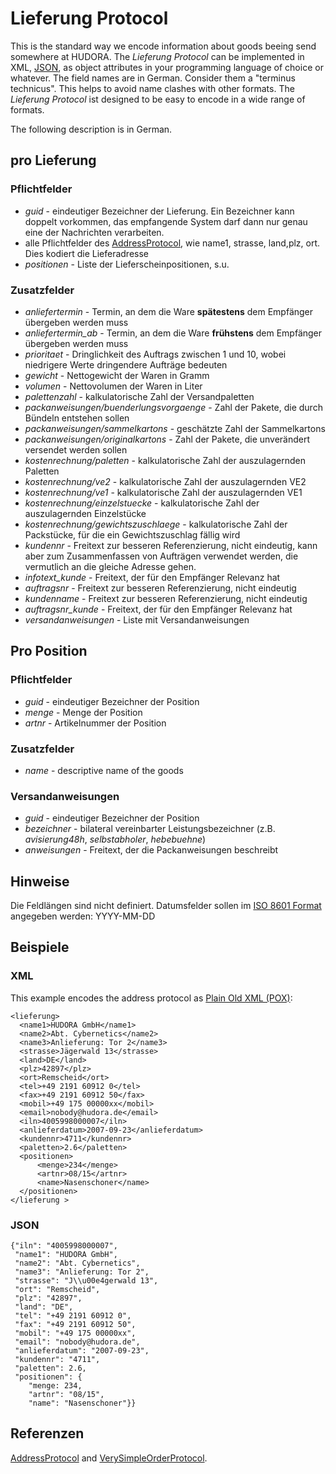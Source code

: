 # Lieferung Protocol

This is the standard way we encode information about goods beeing send somewhere at HUDORA. The *Lieferung
Protocol* can be implemented in XML, [JSON](http://www.json.org/), as object attributes in your programming
language of choice or whatever. The field names are in German. Consider them a "terminus technicus". This
helps to avoid name clashes with other formats.
The *Lieferung Protocol* ist designed to be easy to encode in a wide range of formats.

The following description is in German.


## pro Lieferung 

### Pflichtfelder

 * *guid* - eindeutiger Bezeichner der Lieferung. Ein Bezeichner kann doppelt vorkommen, das empfangende System darf dann nur genau eine der Nachrichten verarbeiten.
 * alle Pflichtfelder des [AddressProtocol](http://github.com/hudora/huTools/blob/master/doc/standards/address_protocol.markdown), wie name1, strasse, land,plz, ort.
   Dies kodiert die Lieferadresse
 * *positionen* - Liste der Lieferscheinpositionen, s.u.

### Zusatzfelder

 * *anliefertermin* - Termin, an dem die Ware **spätestens** dem Empfänger übergeben werden muss
 * *anliefertermin_ab* - Termin, an dem die Ware **frühstens** dem Empfänger übergeben werden muss
 * *prioritaet* - Dringlichkeit des Auftrags zwischen 1 und 10, wobei niedrigere Werte dringendere Aufträge bedeuten
 * *gewicht* - Nettogewicht der Waren in Gramm
 * *volumen* - Nettovolumen der Waren in Liter
 * *palettenzahl* - kalkulatorische Zahl der Versandpaletten
 * *packanweisungen/buenderlungsvorgaenge* - Zahl der Pakete, die durch Bündeln entstehen sollen
 * *packanweisungen/sammelkartons* - geschätzte Zahl der Sammelkartons
 * *packanweisungen/originalkartons* - Zahl der Pakete, die unverändert versendet werden sollen
 * *kostenrechnung/paletten* - kalkulatorische Zahl der auszulagernden Paletten
 * *kostenrechnung/ve2* - kalkulatorische Zahl der auszulagernden VE2
 * *kostenrechnung/ve1* - kalkulatorische Zahl der auszulagernden VE1
 * *kostenrechnung/einzelstuecke* - kalkulatorische Zahl der auszulagernden Einzelstücke
 * *kostenrechnung/gewichtszuschlaege* - kalkulatorische Zahl der Packstücke, für die ein Gewichtszuschlag fällig wird
 * *kundennr* - Freitext zur besseren Referenzierung, nicht eindeutig, kann aber zum Zusammenfassen von Aufträgen verwendet werden, die vermutlich an die gleiche Adresse gehen.
 * *infotext_kunde* - Freitext, der für den Empfänger Relevanz hat
 * *auftragsnr* - Freitext zur besseren Referenzierung, nicht eindeutig
 * *kundenname* - Freitext zur besseren Referenzierung, nicht eindeutig
 * *auftragsnr_kunde*  - Freitext, der für den Empfänger Relevanz hat
 * *versandanweisungen* - Liste mit Versandanweisungen

## Pro Position

### Pflichtfelder

 * *guid* - eindeutiger Bezeichner der Position
 * *menge* - Menge der Position
 * *artnr* - Artikelnummer der Position

### Zusatzfelder

 * *name* - descriptive name of the goods

### Versandanweisungen
 * *guid* - eindeutiger Bezeichner der Position
 * *bezeichner* - bilateral vereinbarter Leistungsbezeichner (z.B. *avisierung48h*, *selbstabholer*, *hebebuehne*)
 * *anweisungen* - Freitext, der die Packanweisungen beschreibt

## Hinweise

Die Feldlängen sind nicht definiert.
Datumsfelder sollen im [ISO 8601 Format](http://en.wikipedia.org/wiki/ISO_8601) angegeben werden: YYYY-MM-DD

## Beispiele

### XML

This example encodes the address protocol as [Plain Old XML (POX)](http://en.wikipedia.org/wiki/Plain_Old_XML):

    <lieferung> 
      <name1>HUDORA GmbH</name1>
      <name2>Abt. Cybernetics</name2>
      <name3>Anlieferung: Tor 2</name3>
      <strasse>Jägerwald 13</strasse>
      <land>DE</land>
      <plz>42897</plz>
      <ort>Remscheid</ort>
      <tel>+49 2191 60912 0</tel>
      <fax>+49 2191 60912 50</fax>
      <mobil>+49 175 00000xx</mobil>
      <email>nobody@hudora.de</email>
      <iln>4005998000007</iln>
      <anlieferdatum>2007-09-23</anlieferdatum>
      <kundennr>4711</kundennr>
      <paletten>2.6</paletten>
      <positionen>
          <menge>234</menge>
          <artnr>08/15</artnr>
          <name>Nasenschoner</name>
      </positionen>
    </lieferung >


### JSON

    {"iln": "4005998000007",
     "name1": "HUDORA GmbH",
     "name2": "Abt. Cybernetics",
     "name3": "Anlieferung: Tor 2",
     "strasse": "J\\u00e4gerwald 13", 
     "ort": "Remscheid",
     "plz": "42897",
     "land": "DE",
     "tel": "+49 2191 60912 0",
     "fax": "+49 2191 60912 50",
     "mobil": "+49 175 00000xx",
     "email": "nobody@hudora.de",
     "anlieferdatum": "2007-09-23",
     "kundennr": "4711",
     "paletten": 2.6,
     "positionen": {
        "menge: 234,
        "artnr": "08/15",
        "name": "Nasenschoner"}}


## Referenzen

[AddressProtocol](http://github.com/hudora/huTools/blob/master/doc/standards/address_protocol.markdown#readme) and [VerySimpleOrderProtocol](http://github.com/hudora/huTools/blob/master/doc/standards/verysimpleorderprotocol.markdown#readme).